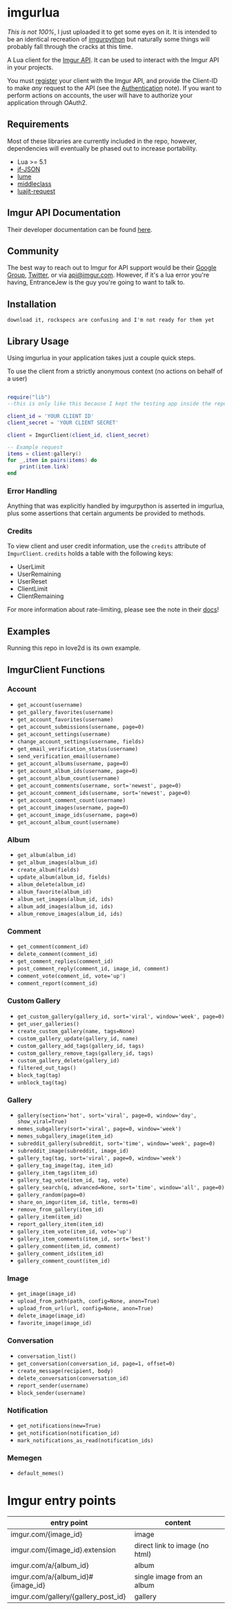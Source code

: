 imgurlua
========
*This is not 100%*, I just uploaded it to get some eyes on it. It is intended to be an identical recreation of 
[imgurpython](https://github.com/Imgur/imgurpython) but naturally some things will probably fall through the cracks
at this time.

A Lua client for the [Imgur API](http://api.imgur.com/). It can be used to
interact with the Imgur API in your projects.

You must [register](http://api.imgur.com/oauth2/addclient) your client with the Imgur API, and provide the Client-ID to
make *any* request to the API (see the [Authentication](https://api.imgur.com/#authentication) note). If you want to
perform actions on accounts, the user will have to authorize your application through OAuth2.

Requirements
------------
Most of these libraries are currently included in the repo, however, dependencies will eventually be phased out to increase portability.
- Lua >= 5.1
- [jf-JSON](http://regex.info/blog/lua/json)
- [lume](https://github.com/rxi/lume/)
- [middleclass](https://github.com/kikito/middleclass)
- [luajit-request](https://github.com/LPGhatguy/luajit-request)

Imgur API Documentation
-----------------------

Their developer documentation can be found [here](https://api.imgur.com/).

Community
---------

The best way to reach out to Imgur for API support would be their
[Google Group](https://groups.google.com/forum/#!forum/imgur), [Twitter](https://twitter.com/imgurapi), or via
 api@imgur.com. However, if it's a lua error you're having, EntranceJew is the guy you're going to want to talk to.

Installation
------------

    download it, rockspecs are confusing and I'm not ready for them yet

Library Usage
------------

Using imgurlua in your application takes just a couple quick steps.

To use the client from a strictly anonymous context (no actions on behalf of a user)

```lua

require("lib") 
--this is only like this because I kept the testing app inside the repo, this will be fixed

client_id = 'YOUR CLIENT ID'
client_secret = 'YOUR CLIENT SECRET'

client = ImgurClient(client_id, client_secret)

-- Example request
items = client:gallery()
for _,item in pairs(items) do
    print(item.link)
end

```

### Error Handling
Anything that was explicitly handled by imgurpython is asserted in imgurlua, 
plus some assertions that certain arguments be provided to methods.

### Credits

To view client and user credit information, use the `credits` attribute of `ImgurClient`.
`credits` holds a table with the following keys:
* UserLimit
* UserRemaining
* UserReset
* ClientLimit
* ClientRemaining

For more information about rate-limiting, please see the note in their [docs](http://api.imgur.com/#limits)!

Examples
------------
Running this repo in love2d is its own example.

## ImgurClient Functions

### Account

* `get_account(username)`
* `get_gallery_favorites(username)`
* `get_account_favorites(username)`
* `get_account_submissions(username, page=0)`
* `get_account_settings(username)`
* `change_account_settings(username, fields)`
* `get_email_verification_status(username)`
* `send_verification_email(username)`
* `get_account_albums(username, page=0)`
* `get_account_album_ids(username, page=0)`
* `get_account_album_count(username)`
* `get_account_comments(username, sort='newest', page=0)`
* `get_account_comment_ids(username, sort='newest', page=0)`
* `get_account_comment_count(username)`
* `get_account_images(username, page=0)`
* `get_account_image_ids(username, page=0)`
* `get_account_album_count(username)`

### Album
* `get_album(album_id)`
* `get_album_images(album_id)`
* `create_album(fields)`
* `update_album(album_id, fields)`
* `album_delete(album_id)`
* `album_favorite(album_id)`
* `album_set_images(album_id, ids)`
* `album_add_images(album_id, ids)`
* `album_remove_images(album_id, ids)`

### Comment
* `get_comment(comment_id)`
* `delete_comment(comment_id)`
* `get_comment_replies(comment_id)`
* `post_comment_reply(comment_id, image_id, comment)`
* `comment_vote(comment_id, vote='up')`
* `comment_report(comment_id)`

### Custom Gallery

* `get_custom_gallery(gallery_id, sort='viral', window='week', page=0)`
* `get_user_galleries()`
* `create_custom_gallery(name, tags=None)`
* `custom_gallery_update(gallery_id, name)`
* `custom_gallery_add_tags(gallery_id, tags)`
* `custom_gallery_remove_tags(gallery_id, tags)`
* `custom_gallery_delete(gallery_id)`
* `filtered_out_tags()`
* `block_tag(tag)`
* `unblock_tag(tag)`

### Gallery

* `gallery(section='hot', sort='viral', page=0, window='day', show_viral=True)`
* `memes_subgallery(sort='viral', page=0, window='week')`
* `memes_subgallery_image(item_id)`
* `subreddit_gallery(subreddit, sort='time', window='week', page=0)`
* `subreddit_image(subreddit, image_id)`
* `gallery_tag(tag, sort='viral', page=0, window='week')`
* `gallery_tag_image(tag, item_id)`
* `gallery_item_tags(item_id)`
* `gallery_tag_vote(item_id, tag, vote)`
* `gallery_search(q, advanced=None, sort='time', window='all', page=0)`
* `gallery_random(page=0)`
* `share_on_imgur(item_id, title, terms=0)`
* `remove_from_gallery(item_id)`
* `gallery_item(item_id)`
* `report_gallery_item(item_id)`
* `gallery_item_vote(item_id, vote='up')`
* `gallery_item_comments(item_id, sort='best')`
* `gallery_comment(item_id, comment)`
* `gallery_comment_ids(item_id)`
* `gallery_comment_count(item_id)`

### Image

* `get_image(image_id)`
* `upload_from_path(path, config=None, anon=True)`
* `upload_from_url(url, config=None, anon=True)`
* `delete_image(image_id)`
* `favorite_image(image_id)`

### Conversation

* `conversation_list()`
* `get_conversation(conversation_id, page=1, offset=0)`
* `create_message(recipient, body)`
* `delete_conversation(conversation_id)`
* `report_sender(username)`
* `block_sender(username)`

### Notification

* `get_notifications(new=True)`
* `get_notification(notification_id)`
* `mark_notifications_as_read(notification_ids)`

### Memegen

* `default_memes()`

Imgur entry points
==================
| entry point                         |  content                       |
|-------------------------------------|--------------------------------|
| imgur.com/{image_id}                | image                          |
| imgur.com/{image_id}.extension      | direct link to image (no html) |
| imgur.com/a/{album_id}              | album                          |
| imgur.com/a/{album_id}#{image_id}   | single image from an album     |
| imgur.com/gallery/{gallery_post_id} | gallery                        |
